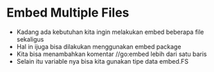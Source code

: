 # Embed Multiple Files

- Kadang ada kebutuhan kita ingin melakukan embed beberapa file sekaligus
- Hal in ijuga bisa dilakukan menggunakan embed package
- Kita bisa menambahkan komentar //go:embed lebih dari satu baris
- Selain itu variable nya bisa kita gunakan tipe data embed.FS
